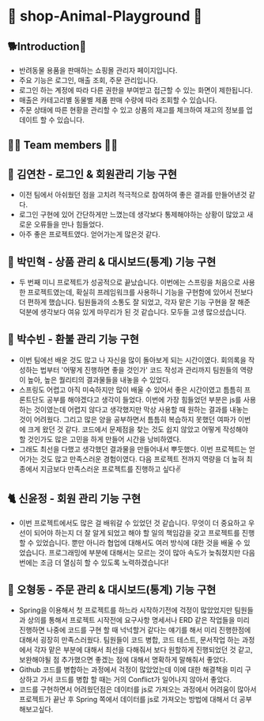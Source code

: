 # 🐾 shop-Animal-Playground 🐾

## 🐕Introduction🐾
- 반려동물 용품을 판매하는 쇼핑몰 관리자 페이지입니다.
- 주요 기능은 로그인, 매출 조회, 주문 관리입니다.
- 로그인 하는 계정에 따라 다른 권한을 부여받고 접근할 수 있는 화면이 제한됩니다.
- 매출은 카테고리별 동물별 제품 판매 수량에 따라 조회할 수 있습니다.
- 주문 상태에 따른 현황을 관리할 수 있고 상품의 재고를 체크하여 재고의 정보를 업데이트 할 수 있습니다.


## 🐱‍💻 Team members 🐱‍💻

## 🦔 김연찬 - 로그인 & 회원관리 기능 구현
- 이전 팀에서 아쉬웠던 점을 고치려 적극적으로 참여하여 좋은 결과를 만들어낸것 같다.
- 로그인 구현에 있어 간단하게만 느꼈는데 생각보다 통제해야하는 상황이 많았고 새로운 오류들을 만나 힘들었다.
- 아주 좋은 프로젝트였다. 얻어가는게 많은것 같다.

## 🐘 박민혁 - 상품 관리 & 대시보드(통계) 기능 구현
- 두 번째 미니 프로젝트가 성공적으로 끝났습니다. 이번에는 스프링을 처음으로 사용한 프로젝트였는데, 확실히 프레임워크를 사용하니 기능을 구현함에 있어서 전보다 더 편하게 했습니다. 팀원들과의 소통도 잘 되었고, 각자 맡은 기능 구현을 잘 해준 덕분에 생각보다 여유 있게 마무리가 된 것 같습니다.
모두들 고생 많으셨습니다.

## 🐰 박수빈 - 환불 관리 기능 구현
- 이번 팀에선 배운 것도 많고 나 자신을 많이 돌아보게 되는 시간이였다. 회의록을 작성하는 법부터 '어떻게 진행하면 좋을 것인가' 코드 작성과 관리까지 팀원들의 역량이 높아, 높은 퀄리티의 결과물들을 내놓을 수 있었다.
- 스프링도 어렵고 아직 미숙하지만 많이 배울 수 있어서 좋은 시간이였고 틈틈히 프론트단도 공부를 해야겠다고 생각이 들었다. 이번에 가장 힘들었던 부분은 js를 사용하는 것이였는데 어렵지 않다고 생각했지만 막상 사용할 때 원하는 결과를 내놓는 것이 어려웠다. 그리고 많은 양을 공부하면서 틈틈히 복습하지 못했던 여파가 이번에 크게 왔던 것 같다. 코드에서 문제점을 찾는 것도 쉽지 않았고 어떻게 작성해야 할 것인가도 많은 고민을 하게 만들어 시간을 낭비하였다.
- 그래도 최선을 다했고 생각했던 결과물을 만들어내서 뿌듯했다. 이번 프로젝트는 얻어가는 것도 많고 만족스러운 경험이였다. 다음 프로젝트 전까지 역량을 더 높혀 최종에서 지금보다 만족스러운 프로젝트를 진행하고 싶다✌

## 🐈 신윤정 - 회원 관리 기능 구현
- 이번 프로젝트에서도 많은 걸 배워갈 수 있었던 것 같습니다. 무엇이 더 중요하고 우선이 되어야 하는지 더 잘 알게 되었고 해야 할 일의 책임감을 갖고 프로젝트를 진행 할 수 있었습니다. 뿐만 아니라 협업에 대해서도 여러 방식에 대한 것을 배울 수 있었습니다. 프로그래밍에 부분에 대해서는 모르는 것이 많아 속도가 늦춰졌지만 다음번에는 조금 더 열심히 할 수 있도록 노력하겠습니다!

## 🦥 오형동 - 주문 관리 & 대시보드(통계) 기능 구현
- Spring을 이용해서 첫 프로젝트를 하느라 시작하기전에 걱정이 많았었지만 팀원들과 상의를 통해서 프로젝트 시작전에 요구사항 명세서나 ERD 같은 작업들을 미리 진행하면 나중에 코드를 구현 할 때 넉넉할거 같다는 얘기를 해서 미리 진행한점에 대해서 굉장히 만족스러웠다. 팀원들이 코드 병합, 코드 테스트, 문서작업 하는 과정에서 각자 맡은 부분에 대해서 최선을 다해줘서 보다 원할하게 진행되었던 것 같고, 보완해야될 점 추가했으면 좋겠는 점에 대해서 명확하게 말해줘서 좋았다.
- Github 코드를 병합하는 과정에서 걱정이 많았었는데 이에 대한 해결책을 미리 구상하고 가서 코드를 병합 할 때는 거의 Conflict가 일어나지 않아서 좋았다.
- 코드를 구현하면서 어려웠던점은 데이터를 js로 가져오는 과정에서 어려움이 많아서 프로젝트가 끝난 후 Spring 쪽에서 데이터를 js로 가져오는 방법에 대해서 더 공부 해보고싶다.